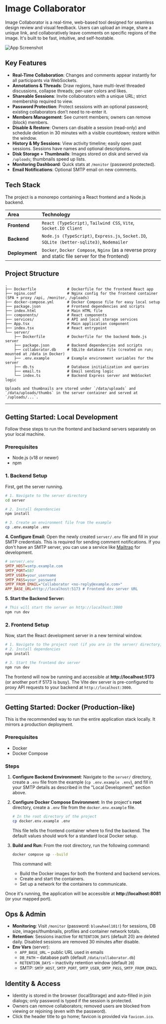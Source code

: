 # Image Collaborator

Image Collaborator is a real-time, web-based tool designed for seamless design review and visual feedback. Users can upload an image, share a unique link, and collaboratively leave comments on specific regions of the image. It's built to be fast, intuitive, and self-hostable.

![App Screenshot](https://i.imgur.com/example.png) <!-- Replace with an actual screenshot -->

## Key Features

-   **Real-Time Collaboration**: Changes and comments appear instantly for all participants via WebSockets.
-   **Annotations & Threads**: Draw regions, have multi-level threaded discussions, collapse threads; per-user colors and likes.
-   **Shareable Sessions**: Invite collaborators with a unique URL; strict membership required to view.
-   **Password Protection**: Protect sessions with an optional password; existing collaborators don’t need to re-enter it.
-   **Members Management**: See current members; owners can remove (block) members.
-   **Disable & Restore**: Owners can disable a session (read-only) and schedule deletion in 30 minutes with a visible countdown; restore within the window.
-   **History & My Sessions**: View activity timeline; easily open past sessions. Sessions have names and optional descriptions.
-   **Disk Storage + Thumbnails**: Images stored on disk and served via `/uploads`; thumbnails speed up lists.
-   **Monitoring Dashboard**: Quick stats at `/monitor` (password protected).
-   **Email Notifications**: Optional SMTP email on new comments.

## Tech Stack

The project is a monorepo containing a React frontend and a Node.js backend.

| Area      | Technology                                                                                                  |
| :-------- | :---------------------------------------------------------------------------------------------------------- |
| **Frontend**  | `React (TypeScript)`, `Tailwind CSS`, `Vite`, `Socket.IO Client`                                            |
| **Backend**   | `Node.js (TypeScript)`, `Express.js`, `Socket.IO`, `SQLite (better-sqlite3)`, `Nodemailer`                |
| **Deployment**| `Docker`, `Docker Compose`, `Nginx` (as a reverse proxy and static file server for the frontend) |

## Project Structure

```
.
├── Dockerfile              # Dockerfile for the frontend React app
├── nginx.conf              # Nginx config for the frontend container (SPA + proxy /api, /monitor, /uploads)
├── docker-compose.yml      # Docker Compose file for easy local setup
├── package.json            # Frontend dependencies and scripts
├── index.html              # Main HTML file
├── components/             # React components
├── services/               # API and local storage services
├── App.tsx                 # Main application component
├── index.tsx               # React entrypoint
└── server/
    ├── Dockerfile          # Dockerfile for the backend Node.js server
    ├── package.json        # Backend dependencies and scripts
    ├── collaborator.db     # SQLite database file (created on run; mounted at /data in Docker)
    ├── .env.example        # Example environment variables for the server
    ├── db.ts               # Database initialization and queries
    ├── email.ts            # Email sending logic
    └── index.ts            # Backend Express server and WebSocket logic

Uploads and thumbnails are stored under `/data/uploads` and `/data/uploads/thumbs` in the server container and served at `/uploads/...`.
```

---

## Getting Started: Local Development

Follow these steps to run the frontend and backend servers separately on your local machine.

### Prerequisites

-   Node.js (v18 or newer)
-   npm

### 1. Backend Setup

First, get the server running.

```bash
# 1. Navigate to the server directory
cd server

# 2. Install dependencies
npm install

# 3. Create an environment file from the example
cp .env.example .env
```

**4. Configure Email:**
Open the newly created `server/.env` file and fill in your SMTP credentials. This is required for sending comment notifications. If you don't have an SMTP server, you can use a service like [Mailtrap](https://mailtrap.io/) for development.

```ini
# server/.env
SMTP_HOST=smtp.example.com
SMTP_PORT=587
SMTP_USER=your_username
SMTP_PASS=your_password
SMTP_FROM_EMAIL="Collaborator <no-reply@example.com>"
APP_BASE_URL=http://localhost:5173 # Frontend dev server URL
```

**5. Start the Backend Server:**

```bash
# This will start the server on http://localhost:3000
npm run dev
```

### 2. Frontend Setup

Now, start the React development server in a new terminal window.

```bash
# 1. Navigate to the project root (if you are in the server/ directory, run `cd ..`)
# 2. Install dependencies
npm install

# 3. Start the frontend dev server
npm run dev
```

The frontend will now be running and accessible at **http://localhost:5173** (or another port if 5173 is busy). The Vite dev server is pre-configured to proxy API requests to your backend at `http://localhost:3000`.

---

## Getting Started: Docker (Production-like)

This is the recommended way to run the entire application stack locally. It mirrors a production deployment.

### Prerequisites

-   Docker
-   Docker Compose

### Steps

1.  **Configure Backend Environment**:
    Navigate to the `server/` directory, create a `.env` file from the example (`cp .env.example .env`), and fill in your SMTP details as described in the "Local Development" section above.

2.  **Configure Docker Compose Environment**:
    In the project's **root** directory, create a `.env` file from the `docker.env.example` file.

    ```bash
    # In the root directory of the project
    cp docker.env.example .env
    ```

    This file tells the frontend container where to find the backend. The default values should work for a standard local Docker setup.

3.  **Build and Run**:
    From the root directory, run the following command:

    ```bash
    docker compose up --build
    ```

    This command will:
    -   Build the Docker images for both the frontend and backend services.
    -   Create and start the containers.
    -   Set up a network for the containers to communicate.

Once it's running, the application will be accessible at **http://localhost:8081** (or your mapped port).

## Ops & Admin

-   **Monitoring**: Visit `/monitor` (password: `bluewheel101!`) for sessions, DB size, images/thumbnails, profiles and container network totals.
-   **Retention**: Sessions inactive for `RETENTION_DAYS` (default 20) are deleted daily. Disabled sessions are removed 30 minutes after disable.
-   **Env Vars** (server):
    - `APP_BASE_URL` – public URL used in emails
    - `DB_PATH` – database path (default `/data/collaborator.db`)
    - `RETENTION_DAYS` – inactivity retention window (default `20`)
    - SMTP: `SMTP_HOST`, `SMTP_PORT`, `SMTP_USER`, `SMTP_PASS`, `SMTP_FROM_EMAIL`

## Identity & Access

- Identity is stored in the browser (localStorage) and auto-filled in join dialogs; only password is typed if the session is protected.
- Owners can remove collaborators; removed users are blocked from viewing or rejoining (even with the password).
- Click the header title to go home; favicon is provided via `favicon.ico`.
